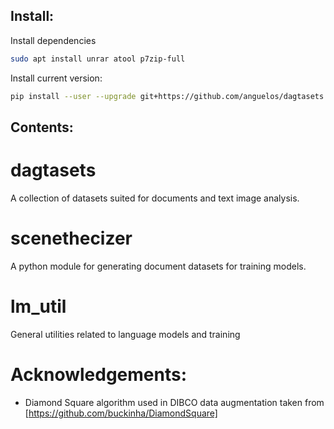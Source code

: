## Install:

Install dependencies
```bash
sudo apt install unrar atool p7zip-full
```

Install current version:
```bash
pip install --user --upgrade git+https://github.com/anguelos/dagtasets
```

## Contents:

# dagtasets

A collection of datasets suited for documents and text image analysis.



# scenethecizer

A python module for generating document datasets for training models.

# lm_util

General utilities related to language models and training

# Acknowledgements:

* Diamond Square algorithm used in DIBCO data augmentation taken from [https://github.com/buckinha/DiamondSquare]